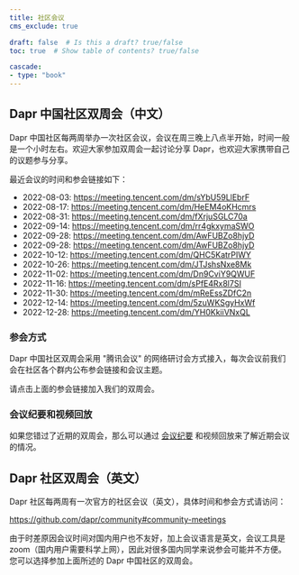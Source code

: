 ```yaml
---
title: 社区会议
cms_exclude: true

draft: false  # Is this a draft? true/false
toc: true  # Show table of contents? true/false

cascade:
- type: "book"
---
```



## Dapr 中国社区双周会（中文）

Dapr 中国社区每两周举办一次社区会议，会议在周三晚上八点半开始，时间一般是一个小时左右。欢迎大家参加双周会一起讨论分享 Dapr，也欢迎大家携带自己的议题参与分享。

最近会议的时间和参会链接如下：

- 2022-08-03: https://meeting.tencent.com/dm/sYbU59LlEbrF
- 2022-08-17: https://meeting.tencent.com/dm/HeEM4oKHcmrs
- 2022-08-31: https://meeting.tencent.com/dm/fXrjuSGLC70a
- 2022-09-14: https://meeting.tencent.com/dm/rr4gkxymaSWO
- 2022-09-28: https://meeting.tencent.com/dm/AwFUBZo8hjyD
- 2022-09-28: https://meeting.tencent.com/dm/AwFUBZo8hjyD
- 2022-10-12: https://meeting.tencent.com/dm/QHC5KatrPIWY
- 2022-10-26: https://meeting.tencent.com/dm/JTJshsNxe8Mk
- 2022-11-02: https://meeting.tencent.com/dm/Dn9CviY9QWUF
- 2022-11-16: https://meeting.tencent.com/dm/sPfE4Rx8l7SI
- 2022-11-30: https://meeting.tencent.com/dm/mReEssZDfC2n
- 2022-12-14: https://meeting.tencent.com/dm/5zuWKSgyHxWf
- 2022-12-28: https://meeting.tencent.com/dm/YH0KkiiVNxQL

### 参会方式

Dapr 中国社区双周会采用 "腾讯会议" 的网络研讨会方式接入，每次会议前我们会在社区各个群内公布参会链接和会议主题。

请点击上面的参会链接加入我们的双周会。


### 会议纪要和视频回放

如果您错过了近期的双周会，那么可以通过 [会议纪要](./meeting-minutes/) 和视频回放来了解近期会议的情况。

## Dapr 社区双周会（英文）

Dapr 社区每两周有一次官方的社区会议（英文），具体时间和参会方式请访问：

https://github.com/dapr/community#community-meetings

由于时差原因会议时间对国内用户也不友好，加上会议语言是英文，会议工具是 zoom（国内用户需要科学上网），因此对很多国内同学来说参会可能并不方便。您可以选择参加上面所述的 Dapr 中国社区的双周会。



